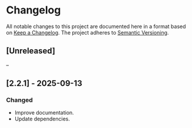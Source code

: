 # Changelog

All notable changes to this project are documented here in a format based on
[Keep a Changelog](https://keepachangelog.com). The project adheres to
[Semantic Versioning](https://semver.org).

## [Unreleased]

–

## [2.2.1] - 2025-09-13

### Changed

- Improve documentation.
- Update dependencies.
